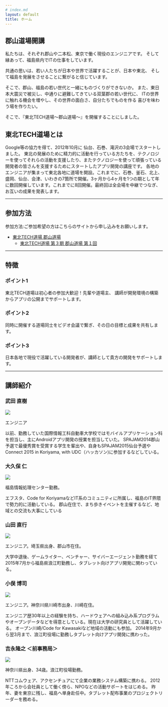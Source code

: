 ```yaml
---
# index.md
layout: default
title: ホーム
---
```

## 郡山道場開講

私たちは、それぞれ郡山や二本松、東京で働く現役のエンジニアです。
そして縁あって、福島県内でITの仕事をしています。

共通の思いは、若い人たちが日本や世界で活躍することが、日本や東北、
そして福島を発展をさせることに繋がると信じています。

そこで、郡山、福島の若い世代と一緒にものづくりができないか。
また、東日本大震災で被災し、中通りに避難してきている双葉郡の若い世代に、
ITの世界に触れる機会を増やし、その世界の面白さ、自分たちでものを作る
喜びを味わう場を作りたい。

そこで、『東北TECH道場〜郡山道場〜』を開催することにしました。

## 東北TECH道場とは

Google等の協力を得て、2012年10月に 仙台、石巻、滝沢の3会場でスタートしました。 東北の発展のために精力的に活動を行っている方たちを、テクノロジーを使ってそれらの活動を支援したり、またテクノロジーを使って頑張っている開発者の皆さんを支援するためにスタートしたアプリ開発の講座です。 各地のエンジニアが集まって東北各地に道場を開設。これまでに、石巻、釜石、北上、盛岡、仙台、会津、いわきの7箇所で開催。3ヶ月から4ヶ月を1つの期として年に数回開催しています。これまでに8回開催。最終回は全会場を中継でつなぎ、お互いの成果を発表します。

---

## 参加方法

参加方法:ご参加希望の方はこちらのサイトから申し込みをお願いします。

* [東北TECH道場 郡山道場](https://koriyamadojo.connpass.com/)
    - [東北TECH道場 第３期 郡山道場 第１回](https://koriyamadojo.connpass.com/event/56638/)

---

## 特徴

### ポイント1
東北TECH道場は初心者の参加大歓迎！先輩や道場主、 講師が開発環境の構築からアプリの公開までサポートします。

### ポイント2
同時に開催する道場同士をビデオ会議で繋ぎ、その日の目標と成果を共有します。

### ポイント3
日本各地で現役で活躍している開発者が、講師として貴方の開発をサポートします。

---

## 講師紹介

### 武田 直樹

<div class="member">
 <img src="{{site.url}}/images/uploads/2015/09/11011571_1188644187816554_6787787176150785025_o.jpg">
</div>

エンジニア

以前、勤務していた国際情報工科自動車大学校ではモバイルアプリケーション科を担当し、主にAndroidアプリ開発の授業を担当していた。
SPAJAM2014郡山予選で最優秀賞を受賞する学生を輩出や、自身もSPAJAM2015仙台予選やConnect 2015 in Koriyama, with UDC（ハッカソン)に参加するなどしている。


### 大久保 仁

<div class="member">
 <img src="{{site.url}}/images/uploads/2015/08/11731928_1151425941538379_613646809835401827_o-1.jpg">
</div>

福島情報処理センター勤務。

エフスタ、Code for KoriyamaなどIT系のコミュニティに所属し、福島のIT界隈で勢力的に活動している。
郡山在住で、まち歩きイベントを主催するなど、地域との交流も大事にしている

### 山田 直行

<div class="member">
 <img src="{{site.url}}/images/uploads/2015/08/402635_10150524401549055_1521132553_n-1.jpg">
</div>

エンジニア。埼玉県出身、郡山市在住。

大学中退後、ゲームライター、ベンチャー、サイバーエージェント勤務を経て2015年7月から福島県浪江町勤務し、タブレット向けアプリ開発に関わっている。

### 小俣 博司

<div class="member">
 <img src="{{site.url}}/images/uploads/2015/08/11401142_10206842449721408_1330739634400629940_n-1.jpg">
</div>

エンジニア。神奈川県川崎市出身、川崎在住。

エンジニア歴30年以上の経験を持ち、ハードウェアへの組み込み系プログラムやオープンデータなどを得意としている。現在は大学の研究員として活躍している。
オープン川崎/Code for Kawasakiなど地域の活動にも参加。
2014年9月から翌3月まで、浪江町役場に勤務しタブレット向けアプリ開発に携わった。

### 吉永隆之 ＜前事務局＞

<div class="member">
 <img src="{{site.url}}/images/uploads/2015/08/profile.png">
</div>

神奈川県出身、34歳。浪江町役場勤務。

NTTコムウェア、アクセンチュアにて企業の業務システム構築に携わる。
2012年ころから会社員として働く傍ら、NPOなどの活動サポートをはじめる。
昨年、妻を東京に残し、福島へ単身赴任中。タブレット配布事業のプロジェクトリーダーを務める。
